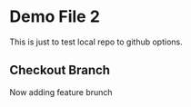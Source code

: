 # Demo File 2

This is just to test local repo to github options.

## Checkout Branch

Now adding feature brunch

